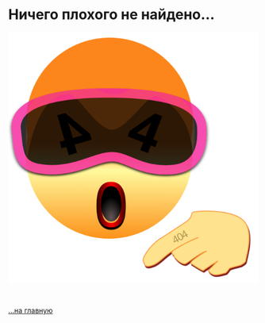 
<div class="navi"><nav id="navi"><!-- js --></nav></div>

# Ничего плохого не найдено…

<span id="img-e404" class="img e404" onclick="imgResize(100)"><a href="/">![img](assets/svg/e404.svg)</a></span>


<br>

[…на главную](azdoc)

<br>

<script src="https://a374.ru/assets/js/navi.js"></script>